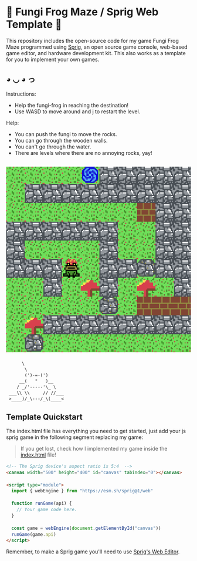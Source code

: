 # 🐸 Fungi Frog Maze / Sprig Web Template 👾

This repository includes the open-source code for my game Fungi Frog Maze programmed using [Sprig](https://github.com/hackclub/sprig/), an open source game console, web-based game editor, and hardware development kit. This also works as a template for you to implement your own games.

◕ ◡ ◕ っ
---------------------------------------------------------------------
Instructions: 
                                      
- Help the fungi-frog in reaching the destination!
- Use WASD to move around and j to restart the level. 

Help:
- You can push the fungi to move the rocks.
- You can go through the wooden walls.
- You can't go through the water.
- There are levels where there are no annoying rocks, yay!

![](fungi-frog-maze.png)
----------------------------------------------------------------------
          \ 
           \ 
           (')-=-(')
         __(   "   )__
        / _/'-----'\_ \
     ___\\ \\     // //___
     >____)/_\---/_\(____<     







## Template Quickstart 

The index.html file has everything you need to get started, just add your js sprig game in the following segment replacing my game:
> If you get lost, check how I implemented my game inside the [index.html](https://github.com/jzaleta/sprig-web-template/blob/main/index.html) file!

```html
<!-- The Sprig device's aspect ratio is 5:4  -->
<canvas width="500" height="400" id="canvas" tabindex="0"></canvas>

<script type="module">
  import { webEngine } from "https://esm.sh/sprig@1/web"

  function runGame(api) {
    // Your game code here.
  }

  const game = webEngine(document.getElementById("canvas"))
  runGame(game.api)
</script>
```
Remember, to make a Sprig game you'll need to use [Sprig's Web Editor](https://sprig.hackclub.com/~/new).
